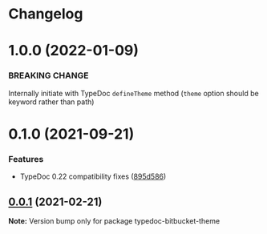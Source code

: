 # Changelog

# 1.0.0 (2022-01-09)

### BREAKING CHANGE

Internally initiate with TypeDoc `defineTheme` method (`theme` option should be
keyword rather than path)

# 0.1.0 (2021-09-21)

### Features

-   TypeDoc 0.22 compatibility fixes
    ([895d586](https://github.com/tgreyuk/typedoc-plugin-markdown/commit/895d586e36da11e7fee9931d52c51a78e868e08f))

## [0.0.1](https://github.com/tgreyuk/typedoc-plugin-markdown/compare/typedoc-bitbucket-theme@0.0.1...typedoc-bitbucket-theme@0.0.1) (2021-02-21)

**Note:** Version bump only for package typedoc-bitbucket-theme
